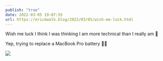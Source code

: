 ```yaml
---
publish: "true"
date: 2022-03-05 19:07:55
url: https://ericmwalk.blog/2022/03/05/wish-me-luck.html
---
```

Wish me luck I think I was thinking I am more technical than I really am 😬

Yep, trying to replace a MacBook Pro battery 🤦‍♂️



![](https://ericmwalk.blog/uploads/2022/b1587c8f8d.jpg)